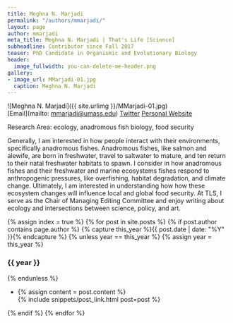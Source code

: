 ```yaml
---
title: Meghna N. Marjadi
permalink: "/authors/mmarjadi/"
layout: page
author: mmarjadi
meta_title: Meghna N. Marjadi | That's Life [Science]
subheadline: Contributor since Fall 2017
teaser: PhD Candidate in Organismic and Evolutionary Biology
header:
  image_fullwidth: you-can-delete-me-header.png
gallery:
- image_url: MMarjadi-01.jpg
  caption: Meghna N. Marjadi
---
```


![Meghna N. Marjadi]({{ site.urlimg }}/MMarjadi-01.jpg)<br>
[Email](mailto: mmarjadi@umass.edu)
[Twitter](https://twitter.com/meghnamarjadi)
[Personal Website](https://meghnamarjadi.wordpress.com/)

Research Area: ecology, anadromous fish biology, food security

Generally, I am interested in how people interact with their environments, specifically anadromous fishes. Anadromous fishes, like salmon and alewife, are born in freshwater, travel to saltwater to mature, and ten return to their natal freshwater habitats to spawn. I consider in how anadromous fishes and their freshwater and marine ecosystems fishes respond to anthropogenic pressures, like overfishing, habitat degradation, and climate change. Ultimately, I am interested in understanding how how these ecosystem changes will influence local and global food security.
At TLS, I serve as the Chair of Managing Editing Committee and enjoy writing about ecology and intersections between science, policy, and art.

{% assign index = true %}
{% for post in site.posts %}
{% if post.author contains page.author %}
{% capture this_year %}{{ post.date | date: "%Y" }}{% endcapture %}
{% unless year == this_year %}
{% assign year = this_year %}
<h3>{{ year }}</h3>
{% endunless %}
<ul style="list-style-type:disc">
 <li> 
 {% assign content = post.content %} 
 <article>
 {% include snippets/post_link.html post=post %}
 </article>
 </li>
</ul>
{% endif %}
{% endfor %}
